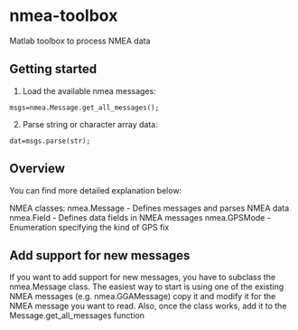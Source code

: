 # nmea-toolbox
Matlab toolbox to process NMEA data

## Getting started
1. Load the available nmea messages:
```
msgs=nmea.Message.get_all_messages();
```

2. Parse string or character array data:
```
dat=msgs.parse(str);
```

## Overview
You can find more detailed explanation below:

NMEA classes:
  nmea.Message - Defines messages and parses NMEA data
  nmea.Field - Defines data fields in NMEA messages
  nmea.GPSMode - Enumeration specifying the kind of GPS fix

## Add support for new messages
If you want to add support for new messages, you have to subclass the
nmea.Message class. The easiest way to start is using one of the existing
NMEA messages (e.g. nmea.GGAMessage) copy it and modify it for the NMEA
message you want to read. Also, once the class works, add it to the
Message.get_all_messages function